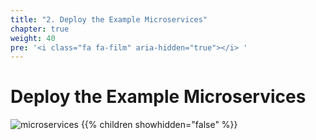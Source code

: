 ```yaml
---
title: "2. Deploy the Example Microservices"
chapter: true
weight: 40
pre: '<i class="fa fa-film" aria-hidden="true"></i> '
---
```


# Deploy the Example Microservices

![microservices](/images/crystal.svg)
{{% children showhidden="false" %}}
